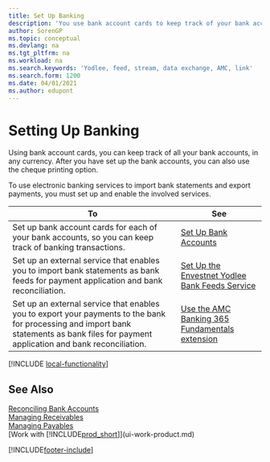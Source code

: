 ```yaml
---
title: Set Up Banking
description: 'You use bank account cards to keep track of your bank accounts and set up bank feeds, such as Yodlee, to exchange data.'
author: SorenGP
ms.topic: conceptual
ms.devlang: na
ms.tgt_pltfrm: na
ms.workload: na
ms.search.keywords: 'Yodlee, feed, stream, data exchange, AMC, link'
ms.search.form: 1200
ms.date: 04/01/2021
ms.author: edupont
---
```

# <a name="setting-up-banking"></a>Setting Up Banking

Using bank account cards, you can keep track of all your bank accounts, in any currency. After you have set up the bank accounts, you can also use the cheque printing option.

To use electronic banking services to import bank statements and  export payments, you must set up and enable the involved services.

| To | See |
| --- | --- |
| Set up bank account cards for each of your bank accounts, so you can keep track of banking transactions. |[Set Up Bank Accounts](bank-how-setup-bank-accounts.md) |
| Set up an external service that enables you to import bank statements as bank feeds for payment application and bank reconciliation. |[Set Up the Envestnet Yodlee Bank Feeds Service](bank-how-setup-bank-statement-service.md) |
| Set up an external service that enables you to export your payments to the bank for processing  and import bank statements as bank files for payment application and bank reconciliation. |[Use the AMC Banking 365 Fundamentals extension](ui-extensions-amc-banking.md) |

[!INCLUDE [local-functionality](includes/local-functionality.md)]

## <a name="see-also"></a>See Also

[Reconciling Bank Accounts](bank-manage-bank-accounts.md)  
[Managing Receivables](receivables-manage-receivables.md)  
[Managing Payables](payables-manage-payables.md)  
[Work with [!INCLUDE[prod_short](includes/prod_short.md)]](ui-work-product.md)


[!INCLUDE[footer-include](includes/footer-banner.md)]
